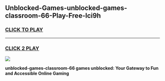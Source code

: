 
## Unblocked-Games-unblocked-games-classroom-66-Play-Free-lci9h
<h3>
<a href="https://premium76.site?title=unblocked-games-classroom-66&ref=23A">CLICK TO PLAY</a></h3>
<hr>

<h3>
<a href="https://premium76.site?title=unblocked-games-classroom-66&ref=23A">CLICK 2 PLAY</a>
  
</h3>

<a href="https://premium76.site?title=unblocked-games-classroom-66&ref=23A"><img src="https://clearcache.store/games.png"></a>


**unblocked-games-classroom-66 games unblocked: Your Gateway to Fun and Accessible Online Gaming**
